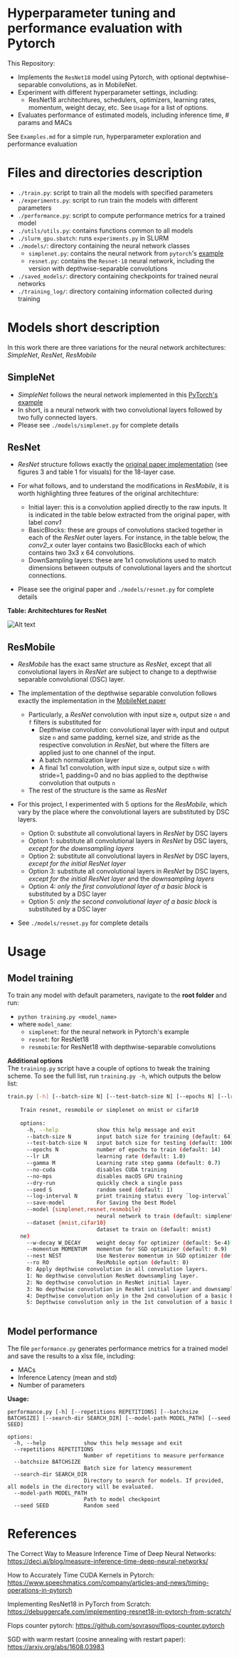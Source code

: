# Hyperparameter tuning and performance evaluation with Pytorch
This Repository:
- Implements the `ResNet18` model using Pytorch, with optional deptwhise-separable convolutions, as in MobileNet.
- Experiment with different hyperparameter settings, including: 
  - ResNet18 architechtures, schedulers, optimizers, learning rates, momentum, weight decay, etc. See `Usage` for a list of options.
- Evaluates performance of estimated models, including inference time, # params and MACs

See `Examples.md` for a simple run, hyperparameter exploration and performance evaluation

# Files and directories description
*   `./train.py`: script to train all the models with specified parameters
*   `./experiments.py`: script to run train the models with different parameters
*   `./performance.py`: script to compute performance metrics for a trained model
*   `./utils/utils.py`: contains functions common to all models
*   `./slurm_gpu.sbatch`: runs `experiments.py` in SLURM
*   `./models/`: directory containing the neural network classes
    *   `simplenet.py`: contains the neural network from `pytorch`'s [example](https://github.com/pytorch/examples/tree/main/mnist)
    *   `resnet.py`: contains the `Resnet-18` neural network, including the version with depthwise-separable convolutions
*   `./saved_models/`: directory containing checkpoints for trained neural networks
*   `./training_log/`: directory containing information collected during training

# Models short description
In this work there are three variations for the neural network architectures: _SimpleNet_, _ResNet_, _ResMobile_
## SimpleNet
*   _SimpleNet_ follows the neural network implemented in this [PyTorch's example](https://github.com/pytorch/examples/tree/main/mnist)
*   In short, is a neural network with two convolutional layers followed by two fully connected layers.
*   Please see `./models/simplenet.py` for complete details
## ResNet
*   _ResNet_ structure follows exactly the [original paper implementation](https://arxiv.org/pdf/1512.03385.pdf) (see figures 3 and table 1 for visuals) for the 18-layer case.
    
*   For what follows, and to understand the modifications in _ResMobile_, it is worth highlighting three features of the original architechture:
    
    *   Initial layer: this is a convolution applied directly to the raw inputs. It is indicated in the table below extracted from the original paper, with label _conv1_
    *   BasicBlocks: these are groups of convolutions stacked together in each of the _ResNet_ outer layers. For instance, in the table below, the _conv2\_x_ outer layer contains two BasicBlocks each of which contains two 3x3 x 64 convolutions.
    *   DownSampling layers: these are 1x1 convolutions used to match dimensions between outputs of convolutional layers and the shortcut connections.
*   Please see the original paper and `./models/resnet.py` for complete details

**Table: Architechtures for ResNet** 

![Alt text](<imgs/resnetArch.png>)

## ResMobile
*   _ResMobile_ has the exact same structure as _ResNet_, except that all convolutional layers in _ResNet_ are subject to change to a depthwise separable convolutional (DSC) layer.
    
*   The implementation of the depthwise separable convolution follows exactly the implementation in the [MobileNet paper](https://arxiv.org/abs/1704.04861)
    
    *   Particularly, a _ResNet_ convolution with input size `m`, output size `n` and `f` filters is substituted for
        *   Depthwise convolution: convolutional layer with input and output size `n` and same padding, kernel size, and stride as the respective convolution in _ResNet_, but where the filters are applied just to one channel of the input.
        *   A batch normalization layer
        *   A final 1x1 convolution, with input size `m`, output size `n` with stride=1, padding=0 and no bias applied to the depthwise convolution that outputs `n`
    *   The rest of the structure is the same as _ResNet_
*   For this project, I experimented with 5 options for the _ResMobile_, which vary by the place where the convolutional layers are substituted by DSC layers.
    
    *   Option 0: substitute all convolutional layers in _ResNet_ by DSC layers
    *   Option 1: substitute all convolutional layers in _ResNet_ by DSC layers, _except for the downsampling layers_
    *   Option 2: substitute all convolutional layers in _ResNet_ by DSC layers, _except for the initial ResNet layer_
    *   Option 3: substitute all convolutional layers in _ResNet_ by DSC layers, _except for the initial ResNet layer_ and the _downsampling layers_
    *   Option 4: _only the first convolutional layer of a basic block_ is substituted by a DSC layer
    *   Option 5: _only the second convolutional layer of a basic block_ is substituted by a DSC layer
*   See `./models/resnet.py` for complete details
    
# Usage
## Model training
To train any model with default parameters, navigate to the **root folder** and run:

*   `python training.py <model_name>`
*   where `model_name`:
    *   `simplenet`: for the neural network in Pytorch's example
    *   `resnet`: for ResNet18
    *   `resmobile`: for ResNet18 with depthwise-separable convolutions

**Additional options**  
The `training.py` script have a couple of options to tweak the training scheme. To see the full list, run `training.py -h`, which outputs the below list:

```bash
train.py [-h] [--batch-size N] [--test-batch-size N] [--epochs N] [--lr LR] [--gamma M] [--no-cuda] [--no-mps] [--dry-run] [--seed S] [--log-interval N] [--save-model] [--model {simplenet,resnet,resmobile}] [--dataset {mnist,cifar10}] [--log-train] [--o {adadelta,sgd,adam,adamw}] [--sched {step,plateau,cosine,cosine_r,cyclic,none}] [--w-decay W_DECAY] [--momentum MOMENTUM] [--nest NEST] [--ro RO]
    
    Train resnet, resmobile or simplenet on mnist or cifar10
    
    options:
      -h, --help            show this help message and exit
      --batch-size N        input batch size for training (default: 64)
      --test-batch-size N   input batch size for testing (default: 1000)
      --epochs N            number of epochs to train (default: 14)
      --lr LR               learning rate (default: 1.0)
      --gamma M             Learning rate step gamma (default: 0.7)
      --no-cuda             disables CUDA training
      --no-mps              disables macOS GPU training
      --dry-run             quickly check a single pass
      --seed S              random seed (default: 1)
      --log-interval N      print training status every `log-interval` batches. Use -1 to disable (default: 20)
      --save-model          For Saving the best Model
      --model {simplenet,resnet,resmobile}
                            neural network to train (default: simplenet)
      --dataset {mnist,cifar10}
                            dataset to train on (default: mnist)
    ne)
      --w-decay W_DECAY     weight decay for optimizer (default: 5e-4)
      --momentum MOMENTUM   momentum for SGD optimizer (default: 0.9)
      --nest NEST           Use Nesterov momentum in SGD optimizer (default: True)
      --ro RO               ResMobile option (default: 0) 
      0: Apply depthwise convolution in all convolution layers. 
      1: No depthwise convolution ResNet downsampling layer. 
      2: No depthwise convolution in ResNet initial layer. 
      3: No depthwise convolution in ResNet initial layer and downsampling layer.   
      4: Depthwise convolution only in the 2nd convolution of a basic block. 
      5: Depthwise convolution only in the 1st convolution of a basic block.
    
```

## Model performance
The file `performance.py` generates performance metrics for a trained model and save the results to a xlsx file, including:
- MACs
- Inference Latency (mean and std)
- Number of parameters

**Usage:**
```shell
performance.py [-h] [--repetitions REPETITIONS] [--batchsize BATCHSIZE] [--search-dir SEARCH_DIR] [--model-path MODEL_PATH] [--seed SEED]

options:
  -h, --help            show this help message and exit
  --repetitions REPETITIONS
                        Number of repetitions to measure performance
  --batchsize BATCHSIZE
                        Batch size for latency measurement
  --search-dir SEARCH_DIR
                        Directory to search for models. If provided, all models in the directory will be evaluated.
  --model-path MODEL_PATH
                        Path to model checkpoint
  --seed SEED           Random seed
```

# References

The Correct Way to Measure Inference Time of Deep Neural Networks: https://deci.ai/blog/measure-inference-time-deep-neural-networks/

How to Accurately Time CUDA Kernels in Pytorch: https://www.speechmatics.com/company/articles-and-news/timing-operations-in-pytorch

Implementing ResNet18 in PyTorch from Scratch: https://debuggercafe.com/implementing-resnet18-in-pytorch-from-scratch/

Flops counter pytorch: https://github.com/sovrasov/flops-counter.pytorch

SGD with warm restart (cosine annealing with restart paper): https://arxiv.org/abs/1608.03983
 
